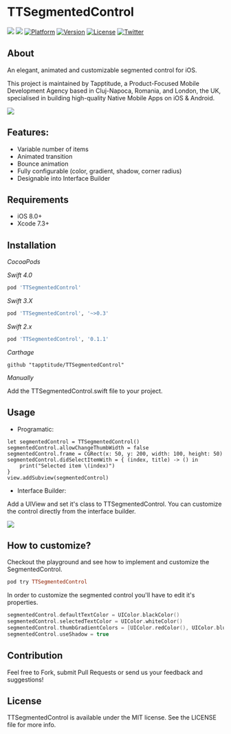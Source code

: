 # TTSegmentedControl
![](https://img.shields.io/badge/Swift-4.0-green.svg?style=flat)
![](https://img.shields.io/badge/Swift-3.0-green.svg?style=flat)
[![Platform](https://img.shields.io/cocoapods/p/TTSegmentedControl.svg)](https://cocoapods.org/pods/TTSegmentedControl)
[![Version](https://img.shields.io/cocoapods/v/TTSegmentedControl.svg)](https://cocoapods.org/pods/TTSegmentedControl)
[![License](https://img.shields.io/cocoapods/l/TTSegmentedControl.svg?style=flat)](http://cocoapods.org/pods/TTSegmentedControl)
[![Twitter](https://img.shields.io/badge/Twitter-@Tapptitude-blue.svg?style=flat)](http://twitter.com/Tapptitude)

## About
An elegant, animated and customizable segmented control for iOS.

This project is maintained by Tapptitude, a Product-Focused Mobile Development Agency based in Cluj-Napoca, Romania, and London, the UK, specialised in building high-quality Native Mobile Apps on iOS & Android. 

![](Resources/TTSegmentedControl.gif)


## Features:
- Variable number of items 
- Animated transition
- Bounce animation
- Fully configurable (color, gradient, shadow, corner radius)
- Designable into Interface Builder

## Requirements

- iOS 8.0+
- Xcode 7.3+

## Installation

_CocoaPods_

_Swift 4.0_

```ruby
pod 'TTSegmentedControl'
```

_Swift 3.X_

```ruby
pod 'TTSegmentedControl', '~>0.3'
```

_Swift 2.x_
```ruby
pod 'TTSegmentedControl', '0.1.1'
```

_Carthage_

```
github "tapptitude/TTSegmentedControl"
```

_Manually_

Add the TTSegmentedControl.swift file to your project.

## Usage

- Programatic:


```
let segmentedControl = TTSegmentedControl()
segmentedControl.allowChangeThumbWidth = false
segmentedControl.frame = CGRect(x: 50, y: 200, width: 100, height: 50)
segmentedControl.didSelectItemWith = { (index, title) -> () in
    print("Selected item \(index)")
}
view.addSubview(segmentedControl)
```

- Interface Builder:

Add a UIView and set it's class to TTSegmentedControl. You can customize the control directly from the interface builder.

![](Resources/IB.png)


## How to customize?

Checkout the playground and see how to implement and customize the SegmentedControl.

```ruby
pod try TTSegmentedControl
```

In order to customize the segmented control you'll have to edit it's properties.

```swift
segmentedControl.defaultTextColor = UIColor.blackColor()
segmentedControl.selectedTextColor = UIColor.whiteColor()
segmentedControl.thumbGradientColors = [UIColor.redColor(), UIColor.blueColor()]
segmentedControl.useShadow = true

```


## Contribution

Feel free to Fork, submit Pull Requests or send us your feedback and suggestions!


## License

TTSegmentedControl is available under the MIT license. See the LICENSE file for more info.
